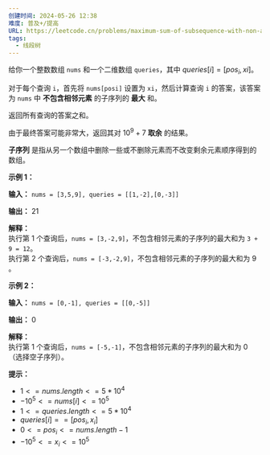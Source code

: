 ```yaml
---
创建时间: 2024-05-26 12:38
难度: 普及+/提高
URL: https://leetcode.cn/problems/maximum-sum-of-subsequence-with-non-adjacent-elements/description/
tags:
  - 线段树
---
```

给你一个整数数组 `nums` 和一个二维数组 `queries`，其中 $queries[i] = [pos_i, xi]$。

对于每个查询 `i`，首先将 `nums[posi]` 设置为 `xi`，然后计算查询 `i` 的答案，该答案为 `nums` 中 **不包含相邻元素** 的子序列的 **最大** 和。

返回所有查询的答案之和。

由于最终答案可能非常大，返回其对 $10^9 + 7$ **取余** 的结果。

**子序列** 是指从另一个数组中删除一些或不删除元素而不改变剩余元素顺序得到的数组。

**示例 1：**

**输入：** `nums = [3,5,9], queries = [[1,-2],[0,-3]]`

**输出：** 21

**解释：**  
执行第 1 个查询后，`nums = [3,-2,9]`，不包含相邻元素的子序列的最大和为 `3 + 9 = 12`。  
执行第 2 个查询后，`nums = [-3,-2,9]`，不包含相邻元素的子序列的最大和为 9 。

**示例 2：**

**输入：** `nums = [0,-1], queries = [[0,-5]]`

**输出：** 0

**解释：**  
执行第 1 个查询后，`nums = [-5,-1]`，不包含相邻元素的子序列的最大和为 0（选择空子序列）。

**提示：**

- $1 <= nums.length <= 5 * 10^4$
- $-10^5 <= nums[i] <= 10^5$
- $1 <= queries.length <= 5 * 10^4$
- $queries[i] == [pos_i, x_i]$
- $0 <= pos_i <= nums.length - 1$
- $-10^5 <= x_i <= 10^5$
